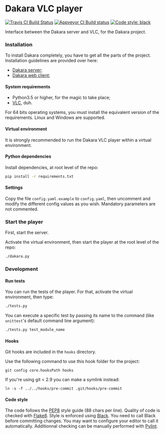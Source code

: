 # Dakara VLC player

[![Travis CI Build Status](https://travis-ci.org/DakaraProject/dakara-player-vlc.svg?branch=develop)](https://travis-ci.org/DakaraProject/dakara-player-vlc)
[![Appveyor CI Build status](https://ci.appveyor.com/api/projects/status/gcgpwu2i8vdwhb7y?svg=true)](https://ci.appveyor.com/project/neraste/dakara-player-vlc)
[![Code style: black](https://img.shields.io/badge/code%20style-black-000000.svg)](https://github.com/ambv/black)

Interface between the Dakara server and VLC, for the Dakara project.

### Installation

To install Dakara completely, you have to get all the parts of the project.
Installation guidelines are provided over here:

* [Dakara server](https://github.com/Nadeflore/dakara-server/);
* [Dakara web client](https://github.com/Nadeflore/dakara-client-web/);

#### System requirements

* Python3.5 or higher, for the magic to take place;
* [VLC](https://www.videolan.org/vlc/), duh.

For 64 bits operating systems, you must install the equivalent version of the requirements.
Linux and Windows are supported.

#### Virtual environment

It is strongly recommended to run the Dakara VLC player within a virtual environment.

#### Python dependencies

Install dependencies, at root level of the repo:

```sh
pip install -r requirements.txt
```

#### Settings

Copy the file `config.yaml.example` to `config.yaml`, then uncomment and modify the different config values as you wish.
Mandatory parameters are not commented. 

### Start the player

First, start the server.

Activate the virtual environment, then start the player at the root level of the repo:

```sh
./dakara.py
```

### Development

#### Run tests

You can run the tests of the player. For that, activate the virtual environment, then type:

```sh
./tests.py
```

You can execute a specific test by passing its name to the command (like `unittest`'s default command line argument):

```sh
./tests.py test_module_name
```

#### Hooks

Git hooks are included in the `hooks` directory.

Use the following command to use this hook folder for the project:

```
git config core.hooksPath hooks
```

If you're using git < 2.9 you can make a symlink instead:

```
ln -s -f ../../hooks/pre-commit .git/hooks/pre-commit
```

#### Code style

The code follows the [PEP8](https://www.python.org/dev/peps/pep-0008/) style guide (88 chars per line).
Quality of code is checked with [Flake8](https://pypi.org/project/flake8/).
Style is enforced using [Black](https://github.com/ambv/black).
You need to call Black before committing changes.
You may want to configure your editor to call it automatically.
Additionnal checking can be manually performed with [Pylint](https://www.pylint.org/).
